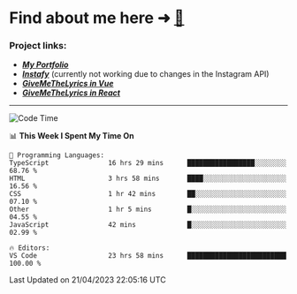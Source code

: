 # Find about me here ➜ [🧑](https://pauabella.dev)

### Project links:
- ***[My Portfolio](https://pauabella.dev)***
- ***[Instafy](https://instafy.me)*** (currently not working due to changes in the Instagram API)
- ***[GiveMeTheLyrics in Vue](https://lyrics.pauabella.dev)***
- ***[GiveMeTheLyrics in React](https://pauabella.dev/GiveMeTheLyrics)***

---
<!--START_SECTION:waka-->
![Code Time](http://img.shields.io/badge/Code%20Time-2%2C094%20hrs%2026%20mins-blue)

📊 **This Week I Spent My Time On** 

```text
💬 Programming Languages: 
TypeScript               16 hrs 29 mins      █████████████████░░░░░░░░   68.76 % 
HTML                     3 hrs 58 mins       ████░░░░░░░░░░░░░░░░░░░░░   16.56 % 
CSS                      1 hr 42 mins        ██░░░░░░░░░░░░░░░░░░░░░░░   07.10 % 
Other                    1 hr 5 mins         █░░░░░░░░░░░░░░░░░░░░░░░░   04.55 % 
JavaScript               42 mins             █░░░░░░░░░░░░░░░░░░░░░░░░   02.99 % 

🔥 Editors: 
VS Code                  23 hrs 58 mins      █████████████████████████   100.00 % 
```


 Last Updated on 21/04/2023 22:05:16 UTC
<!--END_SECTION:waka-->
